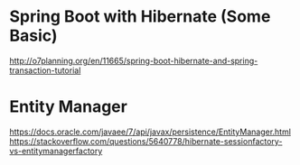 # Spring Boot with Hibernate (Some Basic)
http://o7planning.org/en/11665/spring-boot-hibernate-and-spring-transaction-tutorial

# Entity Manager 
https://docs.oracle.com/javaee/7/api/javax/persistence/EntityManager.html
https://stackoverflow.com/questions/5640778/hibernate-sessionfactory-vs-entitymanagerfactory
